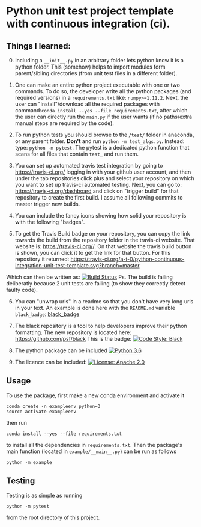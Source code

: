 # Python unit test project template with continuous integration (ci).

## Things I learned:

0. Including a `__init__.py` in an arbitrary folder lets python know it is a python folder. This (somehow) helps to import modules form parent/sibling directories (from unit test files in a different folder).
1. One can make an entire python project executable with one or two commands. To do so, the developer write all the python packages (and required versions) in a `requirements.txt` like: `numpy>=1.11.2`. Next, the user can "install"/download all the required packages with command:`conda install --yes --file requirements.txt`, after which the user can directly run the `main.py` if the user wants (if no paths/extra manual steps are required by the code).
2. To run python tests you should browse to the `/test/` folder in anaconda, or any parent folder. **Don't** and run `python -m test_algs.py`. Instead: type: `python -m pytest`. The pytest is a dedicated python function that scans for all files that contain `test_` and run them.
3. You can set up automated travis test integration by going to https://travis-ci.org/ logging in with your github user account, and then under the tab repositories click plus and select your repository on which  you want to set up travis-ci automated testing. Next, you can go to: https://travis-ci.org/dashboard and click on "trigger build" for that repository to create the first build. I assume all following commits to master trigger new builds.



4. You can include the fancy icons showing how solid your repository is with the following "badges".

5. To get the Travis Build badge on your repository, you can copy the link towards the build from the repository folder in the travis-ci website. That website is: https://travis-ci.org/<your github username>/<your repository name>. On that website the travis build button is shown, you can click it to get the link for that button. For this repository it returned: https://travis-ci.org/a-t-0/python-continuous-integration-unit-test-template.svg?branch=master

Which can then be written as:
[![Build
Status](https://travis-ci.org/a-t-0/python-continuous-integration-unit-test-template.svg?branch=master)](https://travis-ci.org/ucsf-bmi-203-2017/example)
Ps. The build is failing deliberatly because 2 unit tests are failing (to show they correctly detect faulty code).

6. You can "unwrap urls" in a readme so that you don't have very long urls in your text. An example is done here with the `README.md` variable `black_badge`:
[black_badge]

<!-- Un-wrapped URL's below (Mostly for Badges) -->
[black_badge]: https://img.shields.io/badge/code%20style-black-000000.svg

7. The black repository is a tool to help developers improve their python formatting. The new repository is located here: https://github.com/psf/black This is the badge: 
[![Code Style: Black][black_badge]](https://github.com/ambv/black)  

7. The python package can be included
[![Python 3.6][python_badge]](https://www.python.org/downloads/release/python-382/)

8. The licence can be included:
[![License: Apache 2.0][apache_badge]](https://www.apache.org/licenses/LICENSE-2.0)



## Usage

To use the package, first make a new conda environment and activate it

```
conda create -n exampleenv python=3
source activate exampleenv
```

then run

```
conda install --yes --file requirements.txt
```

to install all the dependencies in `requirements.txt`. Then the package's
main function (located in `example/__main__.py`) can be run as follows

```
python -m example
```

## Testing

Testing is as simple as running

```
python -m pytest
```

from the root directory of this project.


<!-- Un-wrapped URL's below (Mostly for Badges) -->
[black_badge]: https://img.shields.io/badge/code%20style-black-000000.svg
[python_badge]: https://img.shields.io/badge/python-3.8-blue.svg
[apache_badge]: https://img.shields.io/badge/license-Apache%202.0-brightgreen.svg